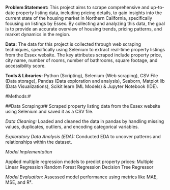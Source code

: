 **Problem Statement:** This project aims to scrape comprehensive and up-to-date property listing data, including pricing details, to gain insights into the current state of the housing market in Northern California, specifically focusing on listings by Essex. By collecting and analyzing this data, the goal is to provide an accurate overview of housing trends, pricing patterns, and market dynamics in the region.


**Data:** The data for this project is collected through web scraping techniques, specifically using Selenium to extract real-time property listings from the Essex website. The key attributes scraped include property price, city name, number of rooms, number of bathrooms, square footage, and accessibility score. 


**Tools & Libraries:** Python (Scripting), Selenium (Web scraping), CSV File (Data storage), Pandas (Data
exploration and analysis), Seaborn, Matplot lib (Data Visualizations), Scikit learn (ML Models) & Jupyter
Notebook (IDE).


#Methods:#

##Data Scraping:## Scraped property listing data from the Essex website using Selenium and saved it as a CSV file.

*Data Cleaning:* Loaded and cleaned the data in pandas by handling missing values, duplicates, outliers, and encoding categorical variables.

*Exploratory Data Analysis (EDA):* Conducted EDA to uncover patterns and relationships within the dataset.

*Model Implementation*

Applied multiple regression models to predict property prices:
Multiple Linear Regression
Random Forest Regression
Decision Tree Regressor

*Model Evaluation:* Assessed model performance using metrics like MAE, MSE, and R².

